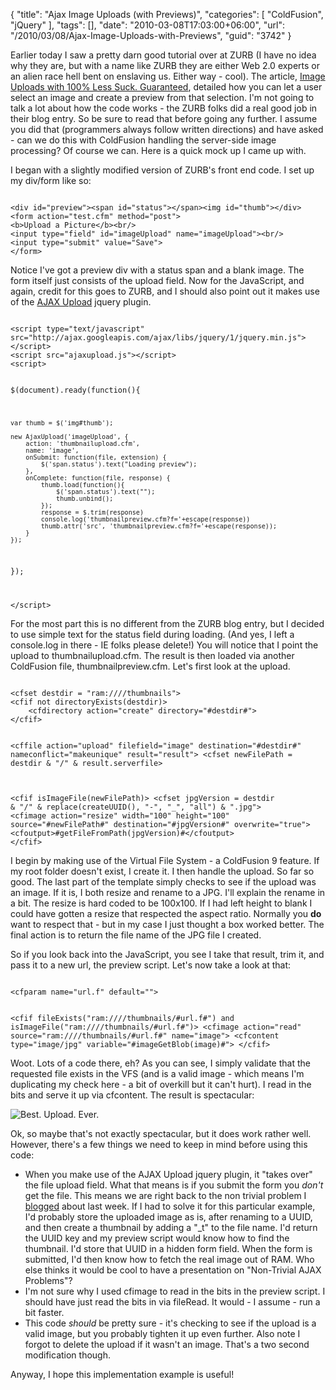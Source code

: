 {
	"title": "Ajax Image Uploads (with Previews)",
	"categories": [
		"ColdFusion",
		"jQuery"
	],
	"tags": [],
	"date": "2010-03-08T17:03:00+06:00",
	"url": "/2010/03/08/Ajax-Image-Uploads-with-Previews",
	"guid": "3742"
}

Earlier today I saw a pretty darn good tutorial over at ZURB (I have no idea why they are, but with a name like ZURB they are either Web 2.0 experts or an alien race hell bent on enslaving us. Either way - cool). The article, <a href="http://www.zurb.com/playground/ajax_upload">Image Uploads with 100% Less Suck. Guaranteed</a>, detailed how you can let a user select an image and create a preview from that selection. I'm not going to talk a lot about how the code works - the ZURB folks did a real good job in their blog entry. So be sure to read that before going any further. I assume you did that (programmers always follow written directions) and have asked - can we do this with ColdFusion handling the server-side image processing? Of course we can. Here is a quick mock up I came up with.
<!--more-->
<p>

I began with a slightly modified version of ZURB's front end code. I set up my div/form like so:

<p>

<code>
&lt;div id="preview"&gt;&lt;span id="status"&gt;&lt;/span&gt;&lt;img id="thumb"&gt;&lt;/div&gt;
&lt;form action="test.cfm" method="post"&gt;
&lt;b&gt;Upload a Picture&lt;/b&gt;&lt;br/&gt;
&lt;input type="field" id="imageUpload" name="imageUpload"&gt;&lt;br/&gt;
&lt;input type="submit" value="Save"&gt;
&lt;/form&gt;
</code>

<p>

Notice I've got a preview div with a status span and a blank image. The form itself just consists of the upload field. Now for the JavaScript, and again, credit for this goes to ZURB, and I should also point out it makes use of the <a href="http://valums.com/ajax-upload/">AJAX Upload</a> jquery plugin.

<p>

<code>
&lt;script type="text/javascript" src="http://ajax.googleapis.com/ajax/libs/jquery/1/jquery.min.js"&gt;&lt;/script&gt;
&lt;script src="ajaxupload.js"&gt;&lt;/script&gt;
&lt;script&gt;

$(document).ready(function(){

	var thumb = $('img#thumb');	

	new AjaxUpload('imageUpload', {
		action: 'thumbnailupload.cfm',
		name: 'image',
		onSubmit: function(file, extension) {
			$('span.status').text("Loading preview");
		},
		onComplete: function(file, response) {
			thumb.load(function(){
				$('span.status').text("");
				thumb.unbind();
			});
			response = $.trim(response)
			console.log('thumbnailpreview.cfm?f='+escape(response))
			thumb.attr('src', 'thumbnailpreview.cfm?f='+escape(response));
		}
	});
});

&lt;/script&gt;
</code>

<p>

For the most part this is no different from the ZURB blog entry, but I decided to use simple text for the status field during loading. (And yes, I left a console.log in there - IE folks please delete!) You will notice that I point the upload to thumbnailupload.cfm. The result is then loaded via another ColdFusion file, thumbnailpreview.cfm. Let's first look at the upload.

<p>

<code>
&lt;cfset destdir = "ram:////thumbnails"&gt;
&lt;cfif not directoryExists(destdir)&gt;
	&lt;cfdirectory action="create" directory="#destdir#"&gt;
&lt;/cfif&gt;

&lt;cffile action="upload" filefield="image" destination="#destdir#" nameconflict="makeunique" result="result"&gt;
&lt;cfset newFilePath = destdir & "/" & result.serverfile&gt;

&lt;cfif isImageFile(newFilePath)&gt;
	&lt;cfset jpgVersion = destdir & "/" & replace(createUUID(), "-", "_", "all") & ".jpg"&gt;
	&lt;cfimage action="resize" width="100" height="100" source="#newFilePath#" destination="#jpgVersion#" overwrite="true"&gt;
	&lt;cfoutput&gt;#getFileFromPath(jpgVersion)#&lt;/cfoutput&gt;
&lt;/cfif&gt;
</code>

<p>

I begin by making use of the Virtual File System - a ColdFusion 9 feature. If my root folder doesn't exist, I create it. I then handle the upload. So far so good. The last part of the template simply checks to see if the upload was an image. If it is, I both resize and rename to a JPG. I'll explain the rename in a bit. The resize is hard coded to be 100x100. If I had left height to blank I could have gotten a resize that respected the aspect ratio. Normally you <b>do</b> want to respect that - but in my case I just thought a box worked better. The final action is to return the file name of the JPG file I created.

<p>

So if you look back into the JavaScript, you see I take that result, trim it, and pass it to a new url, the preview script. Let's now take a look at that:

<p>

<code>
&lt;cfparam name="url.f" default=""&gt;

&lt;cfif fileExists("ram:////thumbnails/#url.f#") and isImageFile("ram:////thumbnails/#url.f#")&gt;
	&lt;cfimage action="read" source="ram:////thumbnails/#url.f#" name="image"&gt;
	&lt;cfcontent type="image/jpg" variable="#imageGetBlob(image)#"&gt;
&lt;/cfif&gt;
</code>

<p>

Woot. Lots of a code there, eh? As you can see, I simply validate that the requested file exists in the VFS (and is a valid image - which means I'm duplicating my check here - a bit of overkill but it can't hurt). I read in the bits and serve it up via cfcontent. The result is spectacular:

<p>

<img src="http://static.raymondcamden.com/images/cooluploadtest.png" title="Best. Upload. Ever." />

<p>

Ok, so maybe that's not exactly spectacular, but it does work rather well. However, there's a few things we need to keep in mind before using this code:

<p>

<ul>
<li>When you make use of the AJAX Upload jquery plugin, it "takes over" the file upload field. What that means is if you submit the form you <i>don't</i> get the file. This means we are right back to the non trivial problem I <a href="http://www.coldfusionjedi.com/index.cfm/2010/3/5/ColdFusion-9-Multifile-Uploader--Complete-Example">blogged</a> about last week. If I had to solve it for this particular example, I'd probably store the uploaded image as is, after renaming to a UUID, and then create a thumbnail by adding a "_t" to the file name. I'd return the UUID key and my preview script would know how to find the thumbnail. I'd store that UUID in a hidden form field. When the form is submitted, I'd then know how to fetch the real image out of RAM. Who else thinks it would be cool to have a presentation on "Non-Trivial AJAX Problems"?
<li>I'm not sure why I used cfimage to read in the bits in the preview script. I should have just read the bits in via fileRead. It would - I assume - run a bit faster.
<li>This code <i>should</i> be pretty sure - it's checking to see if the upload is a valid image, but you probably tighten it up even further. Also note I forgot to delete the upload if it wasn't an image. That's a two second modification though. 
</ul>

<p>

Anyway, I hope this implementation example is useful!